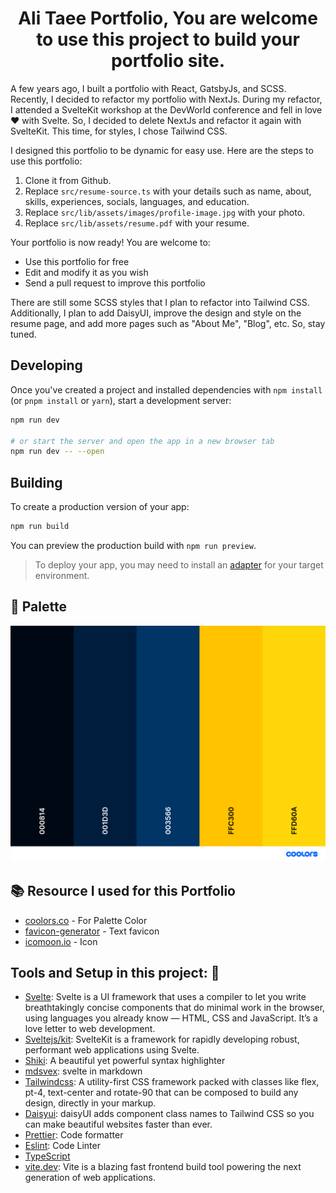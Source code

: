 <h1 align="center">
  Ali Taee Portfolio, You are welcome to use this project to build your portfolio site.
</h1>

A few years ago, I built a portfolio with React, GatsbyJs, and SCSS. Recently, I decided to refactor my portfolio with NextJs. During my refactor, I attended a SvelteKit workshop at the DevWorld conference and fell in love ❤️ with Svelte. So, I decided to delete NextJs and refactor it again with SvelteKit. This time, for styles, I chose Tailwind CSS.

I designed this portfolio to be dynamic for easy use. Here are the steps to use this portfolio:

1. Clone it from Github.
2. Replace `src/resume-source.ts` with your details such as name, about, skills, experiences, socials, languages, and education.
3. Replace `src/lib/assets/images/profile-image.jpg` with your photo.
4. Replace `src/lib/assets/resume.pdf` with your resume.

Your portfolio is now ready! You are welcome to:

- Use this portfolio for free
- Edit and modify it as you wish
- Send a pull request to improve this portfolio

There are still some SCSS styles that I plan to refactor into Tailwind CSS. Additionally, I plan to add DaisyUI, improve the design and style on the resume page, and add more pages such as "About Me", "Blog", etc. So, stay tuned.

## Developing

Once you've created a project and installed dependencies with `npm install` (or `pnpm install` or `yarn`), start a development server:

```bash
npm run dev

# or start the server and open the app in a new browser tab
npm run dev -- --open
```

## Building

To create a production version of your app:

```bash
npm run build
```

You can preview the production build with `npm run preview`.

> To deploy your app, you may need to install an [adapter](https://kit.svelte.dev/docs/adapters) for your target environment.

## 🎨 Palette

![Palette colors](./palette.png)

## 📚 Resource I used for this Portfolio

- [coolors.co](https://coolors.co/) - For Palette Color
- [favicon-generator](https://favicon.io/favicon-generator/) - Text favicon
- [icomoon.io](https://icomoon.io/) - Icon

## Tools and Setup in this project: 🧰

- [Svelte](https://svelte.dev/): Svelte is a UI framework that uses a compiler to let you write breathtakingly concise components that do minimal work in the browser, using languages you already know — HTML, CSS and JavaScript. It’s a love letter to web development.
- [Sveltejs/kit](https://svelte.dev/docs/kit/@sveltejs-kit): SvelteKit is a framework for rapidly developing robust, performant web applications using Svelte.
- [Shiki](https://shiki.matsu.io/): A beautiful yet powerful syntax highlighter
- [mdsvex](https://mdsvex.pngwn.io/): svelte in markdown
- [Tailwindcss](https://tailwindcss.com/): A utility-first CSS framework packed with classes like flex, pt-4, text-center and rotate-90 that can be composed to build any design, directly in your markup.
- [Daisyui](https://daisyui.com/): daisyUI adds component class names to Tailwind CSS so you can make beautiful websites faster than ever.
- [Prettier](https://prettier.io/): Code formatter
- [Eslint](https://eslint.org/): Code Linter
- [TypeScript](https://www.typescriptlang.org/)
- [vite.dev](https://vite.dev/): Vite is a blazing fast frontend build tool powering the next generation of web applications.
